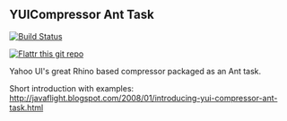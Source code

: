 YUICompressor Ant Task
------------------------

[![Build Status](https://travis-ci.org/hazendaz/yui-compressor-ant-task.svg?branch=master)](https://travis-ci.org/hazendaz/yui-compressor-ant-task)

[![Flattr this git repo](http://api.flattr.com/button/flattr-badge-large.png)](https://flattr.com/submit/auto?user_id=n0ha&url=https://github.com/n0ha/yui-compressor-ant-task&title=yui-compressor-ant-task&language=en_GB&tags=github&category=software)

Yahoo UI's great Rhino based compressor packaged as an Ant task.

Short introduction with examples: http://javaflight.blogspot.com/2008/01/introducing-yui-compressor-ant-task.html
